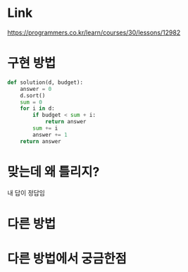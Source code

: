 # Link
https://programmers.co.kr/learn/courses/30/lessons/12982

# 구현 방법

```python
def solution(d, budget):
    answer = 0
    d.sort()
    sum = 0
    for i in d:
        if budget < sum + i:
            return answer
        sum += i
        answer += 1
    return answer
```

# 맞는데 왜 틀리지?
내 답이 정답임

# 다른 방법


# 다른 방법에서 궁금한점